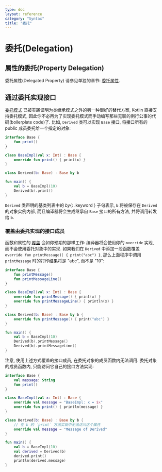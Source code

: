 ```yaml
---
type: doc
layout: reference
category: "Syntax"
title: "委托"
---
```


# 委托(Delegation)

## 属性的委托(Property Delegation)

委托属性(Delegated Property) 请参见单独的章节: [委托属性](delegated-properties.html).

## 通过委托实现接口

[委托模式](https://en.wikipedia.org/wiki/Delegation_pattern) 已被实践证明为类继承模式之外的另一种很好的替代方案, Kotlin 直接支持委托模式, 因此你不必再为了实现委托模式而手动编写那些无聊的例行公事的代码(boilerplate code)了.
比如, `Derived` 类可以实现 `Base` 接口, 将接口所有的 public 成员委托给一个指定的对象:

<div class="sample" markdown="1" theme="idea">

```kotlin
interface Base {
    fun print()
}

class BaseImpl(val x: Int) : Base {
    override fun print() { print(x) }
}

class Derived(b: Base) : Base by b

fun main() {
    val b = BaseImpl(10)
    Derived(b).print()
}
```

</div>

`Derived` 类声明的基类列表中的 *by*{: .keyword } 子句表示, `b` 将被保存在 `Derived` 的对象实例内部, 而且编译器将会生成继承自 `Base` 接口的所有方法, 并将调用转发给 `b`.

### 覆盖由委托实现的接口成员

函数和属性的 [覆盖](classes.html#overriding-methods) 会如你预期的那样工作: 编译器将会使用你的 `override` 实现, 而不会使用委托对象中的实现.
如果我们在 `Derived` 中添加一段函数覆盖 `override fun printMessage() { print("abc") }`, 那么上面程序中调用 `printMessage` 时的打印结果将是 "abc", 而不是 "10":

<div class="sample" markdown="1" theme="idea">

```kotlin
interface Base {
    fun printMessage()
    fun printMessageLine()
}

class BaseImpl(val x: Int) : Base {
    override fun printMessage() { print(x) }
    override fun printMessageLine() { println(x) }
}

class Derived(b: Base) : Base by b {
    override fun printMessage() { print("abc") }
}

fun main() {
    val b = BaseImpl(10)
    Derived(b).printMessage()
    Derived(b).printMessageLine()
}
```

</div>

注意, 使用上述方式覆盖的接口成员, 在委托对象的成员函数内无法调用. 委托对象的成员函数内, 只能访问它自己的接口方法实现:

<div class="sample" markdown="1" theme="idea">

```kotlin
interface Base {
    val message: String
    fun print()
}

class BaseImpl(val x: Int) : Base {
    override val message = "BaseImpl: x = $x"
    override fun print() { println(message) }
}

class Derived(b: Base) : Base by b {
    // 在 b 的 `print` 方法实现中无法访问这个属性
    override val message = "Message of Derived"
}

fun main() {
    val b = BaseImpl(10)
    val derived = Derived(b)
    derived.print()
    println(derived.message)
}
```

</div>
